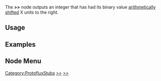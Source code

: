 <languages></languages>

The **\>\>** node outputs an integer that has had its binary value
[arithmetically shifted](https://en.wikipedia.org/wiki/Arithmetic_shift)
X units to the right.

## Usage

## Examples

## Node Menu

[Category:ProtofluxStubs](Category:ProtofluxStubs "wikilink")
[\>\>](Category:Protoflux{{#translation:}} "wikilink")
[\>\>](Category:Protoflux:Operators{{#translation:}} "wikilink")